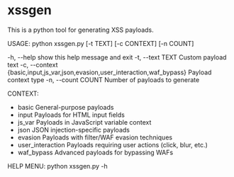 # xssgen
This is a python tool for generating XSS payloads.

USAGE:
python xssgen.py [-t TEXT] [-c CONTEXT] [-n COUNT]

  -h, --help            show this help message and exit
  -t, --text TEXT       Custom payload text
  -c, --context {basic,input,js_var,json,evasion,user_interaction,waf_bypass}
                        Payload context type
  -n, --count COUNT     Number of payloads to generate

CONTEXT: 
  - basic            General-purpose payloads
  - input            Payloads for HTML input fields
  - js_var           Payloads in JavaScript variable context
  - json             JSON injection-specific payloads
  - evasion          Payloads with filter/WAF evasion techniques
  - user_interaction Payloads requiring user actions (click, blur, etc.)
  - waf_bypass       Advanced payloads for bypassing WAFs

HELP MENU:
python xssgen.py -h
